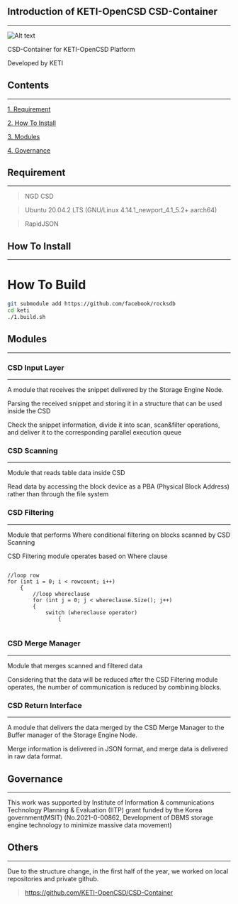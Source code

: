 ## Introduction of KETI-OpenCSD CSD-Container
-------------
![Alt text](/%EC%82%AC%EC%A7%84/pushdown.jpg)

CSD-Container for KETI-OpenCSD Platform

Developed by KETI

## Contents
-------------
[1. Requirement](#requirement)

[2. How To Install](#How-To-Install)

[3. Modules](#modules)

[4. Governance](#governance)

## Requirement
-------------
>   NGD CSD

>   Ubuntu 20.04.2 LTS (GNU/Linux 4.14.1_newport_4.1_5.2+ aarch64)

>   RapidJSON

## How To Install
-------------
# How To Build
```bash
git submodule add https://github.com/facebook/rocksdb
cd keti
./1.build.sh
```

## Modules
-------------
### CSD Input Layer
-------------
A module that receives the snippet delivered by the Storage Engine Node.

Parsing the received snippet and storing it in a structure that can be used inside the CSD

Check the snippet information, divide it into scan, scan&filter operations, and deliver it to the corresponding parallel execution queue

### CSD Scanning
-------------
Module that reads table data inside CSD

Read data by accessing the block device as a PBA (Physical Block Address) rather than through the file system

### CSD Filtering
-------------
Module that performs Where conditional filtering on blocks scanned by CSD Scanning

CSD Filtering module operates based on Where clause

<pre>
<code>
//loop row
for (int i = 0; i < rowcount; i++)
    {
        //loop whereclause
        for (int j = 0; j < whereclause.Size(); j++)
        {
            switch (whereclause operator)
                {
</code>
</pre>

### CSD Merge Manager
-------------
Module that merges scanned and filtered data

Considering that the data will be reduced after the CSD Filtering module operates, the number of communication is reduced by combining blocks.

### CSD Return Interface
-------------
A module that delivers the data merged by the CSD Merge Manager to the Buffer manager of the Storage Engine Node.

Merge information is delivered in JSON format, and merge data is delivered in raw data format.

## Governance
-------------
This work was supported by Institute of Information & communications Technology Planning & Evaluation (IITP) grant funded by the Korea government(MSIT) (No.2021-0-00862, Development of DBMS storage engine technology to minimize massive data movement)

## Others
-------------
Due to the structure change, in the first half of the year, we worked on local repositories and private github.
> https://github.com/KETI-OpenCSD/CSD-Container
